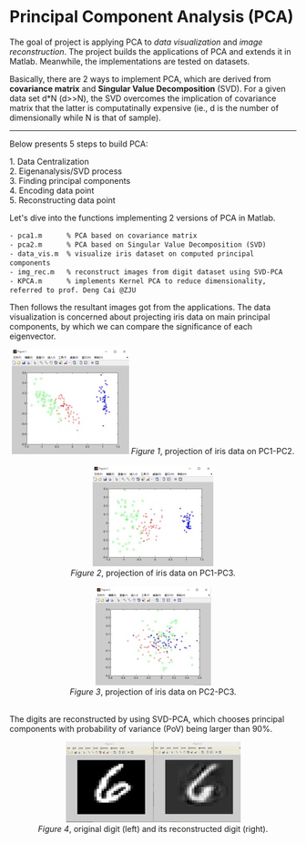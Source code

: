 Principal Component Analysis (PCA)
======
The goal of project is applying PCA to _data visualization_ and _image reconstruction_. The project builds the applications of PCA and extends it in Matlab. Meanwhile, the implementations are tested on datasets.

Basically, there are 2 ways to implement PCA, which are derived from **covariance matrix** and **Singular Value Decomposition** (SVD).
For a given data set d*N (d>>N), the SVD overcomes the implication of covariance matrix that the latter is computatinally expensive (ie., d is the number of dimensionally while N is that of sample).
<hr/>
Below presents 5 steps to build PCA:<p>
1. Data Centralization<br>
2. Eigenanalysis/SVD process<br>
3. Finding principal components<br>
4. Encoding data point<br>
5. Reconstructing data point<br>

Let's dive into the functions implementing 2 versions of PCA in Matlab.
```
- pca1.m      % PCA based on covariance matrix
- pca2.m      % PCA based on Singular Value Decomposition (SVD)
- data_vis.m  % visualize iris dataset on computed principal components 
- img_rec.m   % reconstruct images from digit dataset using SVD-PCA
- KPCA.m      % implements Kernel PCA to reduce dimensionality, referred to prof. Deng Cai @ZJU
```

Then follows the resultant images got from the applications.
The data visualization is concerned about projecting iris data on main principal components, by which we can compare the significance of each eigenvector.

<p align="center">
<img src="./imgs/PC1-PC2.jpg">
<i>Figure 1</i>, projection of iris data on PC1-PC2.<br/><br/>
<img src="./imgs/PC1-PC3.jpg"><br/>
<i>Figure 2</i>, projection of iris data on PC1-PC3.<br/><br/>
<img src="./imgs/PC2-PC3.jpg"><br/>
<i>Figure 3</i>, projection of iris data on PC2-PC3.<br/><br/>
</p>

The digits are reconstructed by using SVD-PCA, which chooses principal components with probability of variance (PoV) being larger than 90%.
<p align="center">
<img src="./imgs/rec_digit.jpg"><br/>
<i>Figure 4</i>, original digit (left) and its reconstructed digit (right).<br/>
</p>

